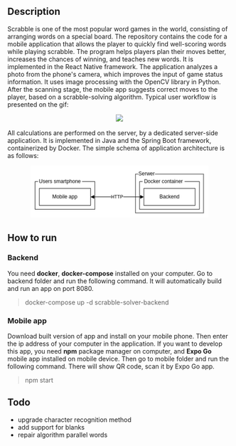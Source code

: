 ## Description
Scrabble is one of the most popular word games in the world, consisting of arranging words on a special board. The repository contains the code for a mobile application that allows the player to quickly find well-scoring words while playing scrabble. The program helps players plan their moves better, increases the chances of winning, and teaches new words. It is implemented in the React Native framework.
The application analyzes a photo from the phone's camera, which improves the input of game status information. It uses image processing with the OpenCV library in Python. After the scanning stage, the mobile app suggests correct moves to the player, based on a scrabble-solving algorithm. Typical user workflow is presented on the gif:
<p align="center">
<img src="https://github.com/kristopalka/scrabble-solver/blob/master/resources/gitresources/app_demo.gif?raw=true" width="300"/>
</p>

All calculations are performed on the server, by a dedicated server-side application. It is implemented in Java and the Spring Boot framework, containerized by Docker. The simple schema of application architecture is as follows:
<p align="center">
<img src="https://github.com/kristopalka/scrabble-solver/blob/master/resources/gitresources/architekture.png?raw=true" width="400"/>
</p>


## How to run

### Backend
You need **docker**, **docker-compose** installed on your computer. Go to backend folder and run the following command. It will automatically build and run an app on port 8080.
> docker-compose up -d scrabble-solver-backend


### Mobile app
Download built version of app and install on your mobile phone. Then enter the ip address of your computer in the application. 
If you want to develop this app, you need **npm** package manager on computer, and **Expo Go** mobile app installed on mobile device. Then go to mobile folder and run the following command. There will show QR code, scan it by Expo Go app.
> npm start


## Todo
 - upgrade character recognition method
 - add support for blanks
 - repair algorithm parallel words
